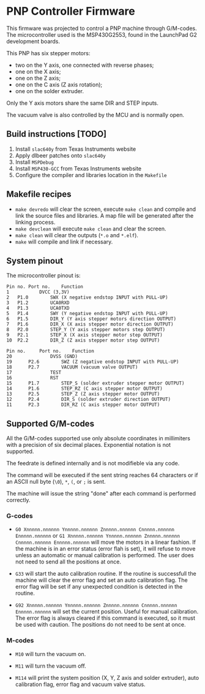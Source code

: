 # PNP Controller Firmware

This firmware was projected to control a PNP machine through G/M-codes.
The microcontroller used is the MSP430G2553, found in the LaunchPad G2
development boards.

This PNP has six stepper motors:
* two on the Y axis, one connected with reverse phases;
* one on the X axis;
* one on the Z axis;
* one on the C axis (Z axis rotation);
* one on the solder extruder.

Only the Y axis motors share the same DIR and STEP inputs.

The vacuum valve is also controlled by the MCU and is normally open.

## Build instructions [TODO]
1. Install `slac640y` from Texas Instruments website
2. Apply dlbeer patches onto `slac640y`
3. Install `MSPDebug`
4. Install `MSP430-GCC` from Texas Instruments website
5. Configure the compiler and libraries location in the `Makefile`

## Makefile recipes
* `make devredo` will clear the screen, execute `make clean` and compile
and link the source files and libraries. A map file will be generated after the
linking process.
* `make devclean` will execute `make clean` and clear the screen.
* `make clean` will clear the outputs (`*.o` and `*.elf`).
* `make` will compile and link if necessary.

## System pinout
The microcontroller pinout is:
```
Pin no.	Port no.	Function
1			DVCC (3,3V)
2	P1.0		SWX (X negative endstop INPUT with PULL-UP)
3	P1.2		UCA0RXD
4	P1.3		UCA0TXD
5	P1.4		SWY (Y negative endstop INPUT with PULL-UP)
6	P1.5		DIR_Y (Y axis stepper motors direction OUTPUT)
7	P1.6		DIR_X (X axis stepper motor direction OUTPUT)
8	P2.0		STEP_Y (Y axis stepper motors step OUTPUT)
9	P2.1		STEP_X (X axis stepper motor step OUTPUT)
10	P2.2		DIR_Z (Z axis stepper motor step OUTPUT)
```
```
Pin no.		Port no.	Function
20				DVSS (GND)
19		P2.6		SWZ (Z negative endstop INPUT with PULL-UP)
18		P2.7		VACUUM (vacuum valve OUTPUT)
17				TEST
16				RST
15		P1.7		STEP_S (solder extruder stepper motor OUTPUT)
14		P1.6		STEP_RZ (C axis stepper motor OUTPUT)
13		P2.5		STEP_Z (Z axis stepper motor OUTPUT)
12		P2.4		DIR_S (solder extruder direction OUTPUT)
11		P2.3		DIR_RZ (C axis stepper motor OUTPUT)
```

## Supported G/M-codes
All the G/M-codes supported use only absolute coordinates in millimiters with a
precision of six decimal places. Exponential notation is not supported.

The feedrate is defined internally and is not modifieble via any code.

The command will be executed if the sent string reaches 64 characters or if an
ASCII null byte (`\0`), `*`, `(`, or `;` is sent.

The machine will issue the string "done" after each command is performed
correctly.

### G-codes
* `G0 Xnnnnn.nnnnnn Ynnnnn.nnnnnn Znnnnn.nnnnnn Cnnnnn.nnnnnn Ennnnn.nnnnnn` or
`G1 Xnnnnn.nnnnnn Ynnnnn.nnnnnn Znnnnn.nnnnnn Cnnnnn.nnnnnn Ennnnn.nnnnnn` will
move the motors in a linear fashion. If the machine is in an error status
(error flah is set), it will refuse to move unless an automatic or manual
calibration is performed. The user does not need to send all the positions at
once.

* `G33` will start the auto calibration routine. If the routine is successfull
the machine will clear the error flag and set an auto calibration flag. The
error flag will be set if any unexpected condition is detected in the routine.

* `G92 Xnnnnn.nnnnnn Ynnnnn.nnnnnn Znnnnn.nnnnnn Cnnnnn.nnnnnn Ennnnn.nnnnnn`
will set the current position. Useful for manual calibration. The error
flag is always cleared if this command is executed, so it must be used with
caution. The positions do not need to be sent at once.

### M-codes
* `M10` will turn the vacuum on.

* `M11` will turn the vacuum off.

* `M114` will print the system position (X, Y, Z axis and solder extruder), auto
calibration flag, error flag and vacuum valve status.
